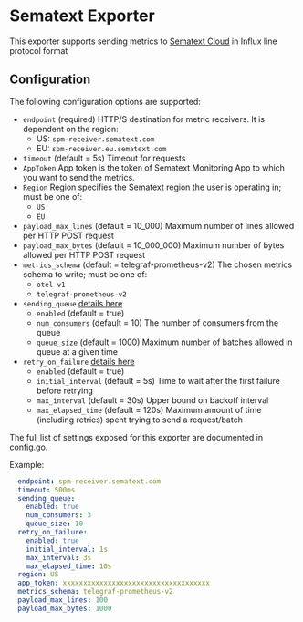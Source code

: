 # Sematext Exporter
<!-- status autogenerated section -->
<!-- end autogenerated section -->

This exporter supports sending metrics to [Sematext Cloud](https://sematext.com/) in Influx line protocol format

## Configuration

The following configuration options are supported:

* `endpoint` (required) HTTP/S destination for metric receivers. It is dependent on the region:
    - US: `spm-receiver.sematext.com`
    - EU: `spm-receiver.eu.sematext.com`
* `timeout` (default = 5s) Timeout for requests
* `AppToken` App token is the token of Sematext Monitoring App to which you want to send the metrics.
* `Region`  Region specifies the Sematext region the user is operating in; must be one of:
  * `US`
  * `EU`
* `payload_max_lines` (default = 10_000) Maximum number of lines allowed per HTTP POST request
* `payload_max_bytes` (default = 10_000_000) Maximum number of bytes allowed per HTTP POST request
* `metrics_schema` (default = telegraf-prometheus-v2) The chosen metrics schema to write; must be one of:
    * `otel-v1`
    * `telegraf-prometheus-v2`
* `sending_queue` [details here](https://github.com/open-telemetry/opentelemetry-collector/blob/v0.25.0/exporter/exporterhelper/README.md#configuration)
    * `enabled` (default = true)
    * `num_consumers` (default = 10) The number of consumers from the queue
    * `queue_size` (default = 1000) Maximum number of batches allowed in queue at a given time
* `retry_on_failure` [details here](https://github.com/open-telemetry/opentelemetry-collector/blob/v0.25.0/exporter/exporterhelper/README.md#configuration)
    * `enabled` (default = true)
    * `initial_interval` (default = 5s) Time to wait after the first failure before retrying
    * `max_interval` (default = 30s) Upper bound on backoff interval
    * `max_elapsed_time` (default = 120s) Maximum amount of time (including retries) spent trying to send a request/batch

The full list of settings exposed for this exporter are documented in [config.go](config.go).

Example:
```yaml
  endpoint: spm-receiver.sematext.com
  timeout: 500ms
  sending_queue:
    enabled: true
    num_consumers: 3
    queue_size: 10
  retry_on_failure:
    enabled: true
    initial_interval: 1s
    max_interval: 3s
    max_elapsed_time: 10s
  region: US  
  app_token: xxxxxxxxxxxxxxxxxxxxxxxxxxxxxxxxxxxx
  metrics_schema: telegraf-prometheus-v2
  payload_max_lines: 100
  payload_max_bytes: 1000
```
